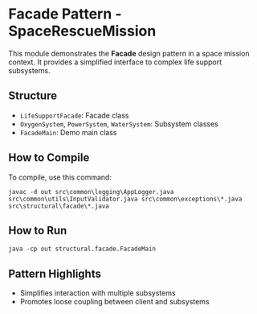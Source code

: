 # Facade Pattern - SpaceRescueMission

This module demonstrates the **Facade** design pattern in a space mission context. It provides a simplified interface to complex life support subsystems.

## Structure
- `LifeSupportFacade`: Facade class
- `OxygenSystem`, `PowerSystem`, `WaterSystem`: Subsystem classes
- `FacadeMain`: Demo main class

## How to Compile
To compile, use this command:
```
javac -d out src\common\logging\AppLogger.java src\common\utils\InputValidator.java src\common\exceptions\*.java src\structural\facade\*.java
```

## How to Run
```
java -cp out structural.facade.FacadeMain
```

## Pattern Highlights
- Simplifies interaction with multiple subsystems
- Promotes loose coupling between client and subsystems
